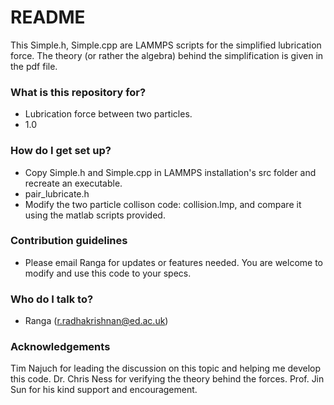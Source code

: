 # README #
This Simple.h, Simple.cpp are LAMMPS scripts for the simplified lubrication force. The theory (or rather the algebra) behind the simplification is given in the pdf file.

### What is this repository for? ###

* Lubrication force between two particles.
* 1.0

### How do I get set up? ###

* Copy Simple.h and Simple.cpp in LAMMPS installation's src folder and recreate an executable.
* pair_lubricate.h
* Modify the two particle collison code: collision.lmp, and compare it using the matlab scripts provided.

### Contribution guidelines ###

* Please email Ranga for updates or features needed. You are welcome to modify and use this code to your specs.

### Who do I talk to? ###

* Ranga (r.radhakrishnan@ed.ac.uk)

### Acknowledgements ###
Tim Najuch for leading the discussion on this topic and helping me develop this code.
Dr. Chris Ness for verifying the theory behind the forces.
Prof. Jin Sun for his kind support and encouragement.